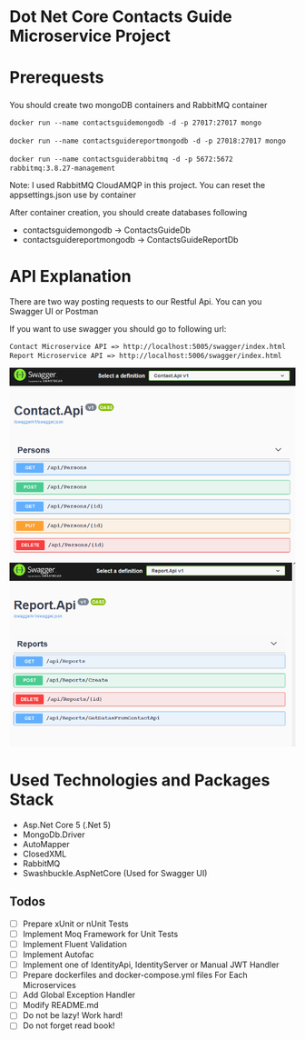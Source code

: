 # Dot Net Core Contacts Guide Microservice Project

# Prerequests

### 

You should create two mongoDB containers and RabbitMQ container

```
docker run --name contactsguidemongodb -d -p 27017:27017 mongo

docker run --name contactsguidereportmongodb -d -p 27018:27017 mongo

docker run --name contactsguiderabbitmq -d -p 5672:5672 rabbitmq:3.8.27-management
```

Note: I used RabbitMQ CloudAMQP in this project. You can reset the appsettings.json use by container

After container creation, you should create databases following

- contactsguidemongodb -> ContactsGuideDb
- contactsguidereportmongodb -> ContactsGuideReportDb

# API Explanation

There are two way posting requests to our Restful Api. You can you Swagger UI or Postman

If you want to use swagger you should go to following url:

  ```
  Contact Microservice API => http://localhost:5005/swagger/index.html
  Report Microservice API => http://localhost:5006/swagger/index.html
  ```
 ![alt text](https://github.com/burakhayirli/DotNetCore-Mongo-RabbitMQ-ContactsGuide-Microservices-Project/blob/master/images/ContactApiSwaggerr.PNG)
 ![alt text](https://github.com/burakhayirli/DotNetCore-Mongo-RabbitMQ-ContactsGuide-Microservices-Project/blob/master/images/ReportApiSwagger.PNG)

# Used Technologies and Packages Stack

- Asp.Net Core 5 (.Net 5)
- MongoDb.Driver
- AutoMapper
- ClosedXML
- RabbitMQ
- Swashbuckle.AspNetCore (Used for Swagger UI)

## Todos

- [ ] Prepare xUnit or nUnit Tests
- [ ] Implement Moq Framework for Unit Tests
- [ ] Implement Fluent Validation
- [ ] Implement Autofac
- [ ] Implement one of IdentityApi, IdentityServer or Manual JWT Handler
- [ ] Prepare dockerfiles and docker-compose.yml files For Each Microservices
- [ ] Add Global Exception Handler
- [ ] Modify README.md
- [ ] Do not be lazy! Work hard!
- [ ] Do not forget read book!
